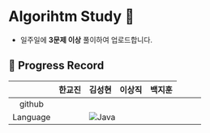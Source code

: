 # Algorihtm Study 📝
* 일주일에  **3문제 이상**  풀이하여 업로드합니다.
## 📌 Progress Record
|     | 한교진 | 김성현 | 이상직 | 백지훈 |
|:---:| :---:| :---: | :---:| :---:|
|github|      |      |       |       |
|Language|<td colspan="5">![Java](https://img.shields.io/badge/Java-007396.svg?&style=for-the-badge&logo=Java&logoColor=white)|
